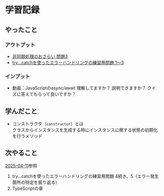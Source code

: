 # 学習記録

## やったこと

### アウトプット
- [非同期処理のおさらい 問題3](../practice/diary/20250411-async_await/)  
- [try...catchを使ったエラーハンドリングの練習用問題 1～3](../practice/diary/20250412-try_catch/)

### インプット
- 動画：JavaScriptのasync/await 理解してますか？ 説明できますか？ クイズに答えてもらって良いですか？

## 学んだこと
- コンストラクタ（`constructor`）とは  
クラスからインスタンスを生成する時にインスタンスに関する状態の初期化を行うメソッド

## 次やること
[2025-04-11](./2025-04-11.md)参照
1. try...catchを使ったエラーハンドリングの練習用問題 4続き、5（エラー発生箇所の特定を振り返る）
1. TypeScriptの章